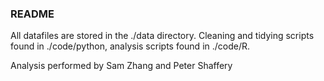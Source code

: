 ### README
All datafiles are stored in the ./data directory. Cleaning and tidying scripts found in ./code/python, analysis scripts found in ./code/R.

Analysis performed by Sam Zhang and Peter Shaffery